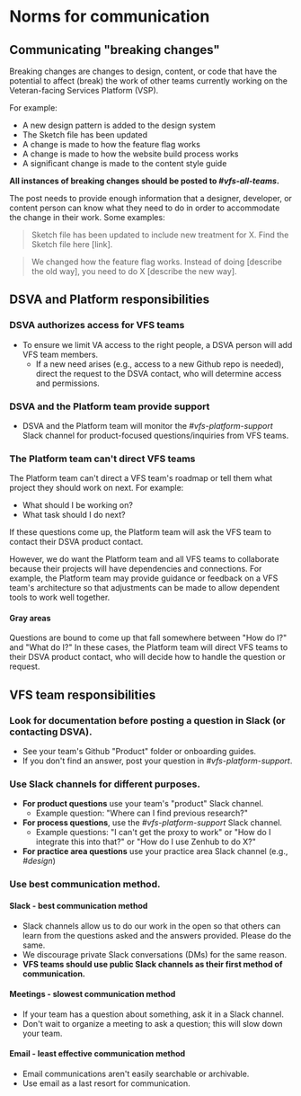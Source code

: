 # Norms for communication

## Communicating "breaking changes"

Breaking changes are changes to design, content, or code that have the potential to affect (break) the work of other teams currently working on the Veteran-facing Services Platform (VSP).

For example:

* A new design pattern is added to the design system
* The Sketch file has been updated
* A change is made to how the feature flag works
* A change is made to how the website build process works
* A significant change is made to the content style guide

**All instances of breaking changes should be posted to *#vfs-all-teams*.**

The post needs to provide enough information that a designer, developer, or content person can know what they need to do in order to accommodate the change in their work. Some examples:

> Sketch file has been updated to include new treatment for X. Find the Sketch file here [link].

> We changed how the feature flag works. Instead of doing [describe the old way], you need to do X [describe the new way].

## DSVA and Platform responsibilities

### DSVA authorizes access for VFS teams

* To ensure we limit VA access to the right people, a DSVA person will add VFS team members.
  * If a new need arises (e.g., access to a new Github repo is needed), direct the request to the DSVA contact, who will determine access and permissions.

### DSVA and the Platform team provide support
* DSVA and the Platform team will monitor the *#vfs-platform-support* Slack channel for product-focused questions/inquiries from VFS teams.

### The Platform team can't direct VFS teams

The Platform team can't direct a VFS team's roadmap or tell them what project they should work on next. For example:

* What should I be working on?
* What task should I do next?

If these questions come up, the Platform team will ask the VFS team to contact their DSVA product contact.

However, we do want the Platform team and all VFS teams to collaborate because their projects will have dependencies and connections. For example, the Platform team may provide guidance or feedback on a VFS team's architecture so that adjustments can be made to allow dependent tools to work well together.

#### Gray areas

Questions are bound to come up that fall somewhere between "How do I?" and "What do I?" In these cases, the Platform team will direct VFS teams to their DSVA product contact, who will decide how to handle the question or request.

## VFS team responsibilities

### Look for documentation before posting a question in Slack (or contacting DSVA).
* See your team's Github "Product" folder or onboarding guides.
* If you don't find an answer, post your question in *#vfs-platform-support*.

### Use Slack channels for different purposes.

* **For product questions** use your team's "product" Slack channel.
  * Example question: "Where can I find previous research?"
* **For process questions**, use the *#vfs-platform-support* Slack channel.
  * Example questions: "I can't get the proxy to work" or "How do I integrate this into that?" or "How do I use Zenhub to do X?"
* **For practice area questions** use your practice area Slack channel (e.g., *#design*)

### Use best communication method.

#### Slack - best communication method
* Slack channels allow us to do our work in the open so that others can learn from the questions asked and the answers provided. Please do the same.
* We discourage private Slack conversations (DMs) for the same reason.
* **VFS teams should use public Slack channels as their first method of communication.**

#### Meetings - slowest communication method
* If your team has a question about something, ask it in a Slack channel.
* Don't wait to organize a meeting to ask a question; this will slow down your team.

#### Email - least effective communication method
* Email communications aren't easily searchable or archivable.
* Use email as a last resort for communication.
